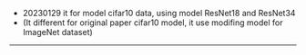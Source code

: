 - 20230129 it for model cifar10 data, using model ResNet18 and ResNet34
- (It different for original paper cifar10 model, it use modifing model for ImageNet dataset)

---

